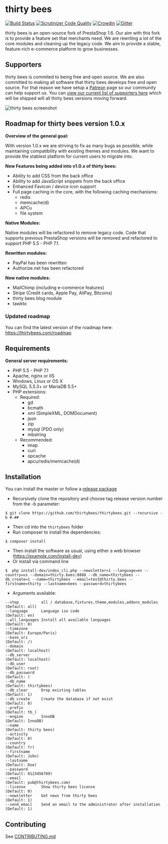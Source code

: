 # thirty bees 
[![Build Status](https://travis-ci.org/thirtybees/thirtybees.svg?branch=master)](https://travis-ci.org/thirtybees/thirtybees)
[![Scrutinizer Code Quality](https://scrutinizer-ci.com/g/thirtybees/thirtybees/badges/quality-score.png?b=master)](https://scrutinizer-ci.com/g/thirtybees/thirtybees/?branch=master)
[![Crowdin](https://d322cqt584bo4o.cloudfront.net/thirty-bees/localized.svg)](https://crowdin.com/project/thirty-bees)
[![Gitter](https://img.shields.io/gitter/room/thirtybees/General.svg)](https://gitter.im/thirtybees/General)

thirty bees is an open-source fork of PrestaShop 1.6. Our aim with this fork is to provide a feature set that merchants need. We are rewriting a lot of the core modules and cleaning up the legacy code. We aim to provide a stable, feature-rich e-commerce platform to grow businesses.  
## Supporters

thirty bees is commited to being free and open source. We are also committed to making all software that thirty bees develops free and open source. For that reason we have setup a [Patreon](https://www.patreon.com/thirtybees) page so our community can help support us. You can [view our current list of supporters here](https://github.com/thirtybees/thirtybees/blob/1.0.x/SUPPORTERS.md) which will be shipped will all thirty bees versions moving forward. 

![thirty bees screenshot](https://cloud.githubusercontent.com/assets/6775736/22063185/c5ef8e3c-dd7d-11e6-923c-4b62ac404c86.png)


## Roadmap for thirty bees version 1.0.x

**Overview of the general goal:**

With version 1.0.x we are striving to fix as many bugs as possible, while maintaining compatibility with existing themes and modules. We want to provide the stablest platform for current users to migrate into. 

**New Features being added into v1.0.x of thirty bees:**

* Ability to add CSS from the back office
* Ability to add JavaScript snippets from the back office
* Enhanced Favicon / device icon support
* Full page caching in the core, with the following caching mechanisms:
  * redis
  * memcache(d)
  * APCu
  * file system

**Native Modules:**

Native modules will be refactored to remove legacy code. Code that supports previous PrestaShop versions will be removed and refactored to support PHP 5.5 - PHP 7.1.

**Rewritten modules:**

* PayPal has been rewritten
* Authorize.net has been refactored

**New native modules:**

* MailChimp (including e-commerce features)
* Stripe (Credit cards, Apple Pay, AliPay, Bitcoins)
* thirty bees blog module
* tawkto

### Updated roadmap
You can find the latest version of the roadmap here: https://thirtybees.com/roadmap

## Requirements
**General server requirements:**

- PHP 5.5 - PHP 7.1
- Apache, nginx or IIS
- Windows, Linux or OS X
- MySQL 5.5.3+ or MariaDB 5.5+
- PHP extensions:
  - Required:
    - gd
    - bcmath
    - xml (SimpleXML, DOMDocument)
    - json
    - zip
    - mysql (PDO only)
    - mbstring
  - Recommended:
    - imap
    - curl
    - opcache
    - apcu/redis/memcache(d)

## Installation
You can install the master or follow a [release package](https://github.com/thirtybees/thirtybees/releases) 
- Recursively clone the repository and choose tag release version number from the -b parameter:
```shell
$ git clone https://github.com/thirtybees/thirtybees.git --recursive -b #.##
```
- Then cd into the `thirtybees` folder
- Run composer to install the dependencies:
```shell
$ composer install
```
- Then install the software as usual, using either a web browser (https://example.com/install-dev) 
- Or install via command line 
```shell
$  php install-dev/index_cli.php --newsletter=1 --language=en --country=us --domain=thirty.bees:8888 --db_name=thirtybees --db_create=1 --name=thirtybees --email=test@thirty.bees --firstname=thirty --lastname=bees --password=thirtybees
```
- Arguments available:
```
--step          all / database,fixtures,theme,modules,addons_modules    (Default: all)
--language      Language iso code                                       (Default: en)
--all_languages Install all available languages                         (Default: 0)
--timezone                                                              (Default: Europe/Paris)
--base_uri                                                              (Default: /)
--domain                                                                (Default: localhost)
--db_server                                                             (Default: localhost)
--db_user                                                               (Default: root)
--db_password                                                           (Default: )
--db_name                                                               (Default: thirtybees)
--db_clear      Drop existing tables                                    (Default: 1)
--db_create     Create the database if not exist                        (Default: 0)
--prefix                                                                (Default: tb_)
--engine        InnoDB                                                  (Default: InnoDB)
--name                                                                  (Default: thirty bees)
--activity                                                              (Default: 0)
--country                                                               (Default: fr)
--firstname                                                             (Default: John)
--lastname                                                              (Default: Doe)
--password                                                              (Default: 0123456789)
--email                                                                 (Default: pub@thirtybees.com)
--license       Show thirty bees license                                (Default: 0)
--newsletter    Get news from thirty bees                               (Default: 1)
--send_email    Send an email to the administrator after installation   (Default: 1)
```

## Contributing
See [CONTRIBUTING.md](CONTRIBUTING.md)
